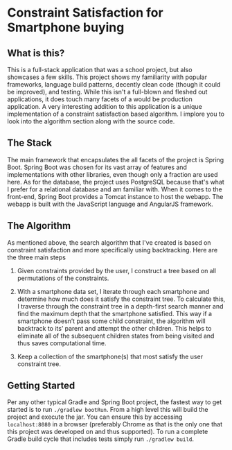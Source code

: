 # Constraint Satisfaction for Smartphone buying

## What is this?

This is a full-stack application that was a school project, but also showcases a few skills. This project
shows my familiarity with popular frameworks, language build patterns, decently clean code (though it could
be improved), and testing. While this isn't a full-blown and fleshed out applications, it does touch many 
facets of a would be production application. A very interesting addition to this application is a unique
implementation of a constraint satisfaction based algorithm. I implore you to look into the algorithm 
section along with the source code.

## The Stack

The main framework that encapsulates the all facets of the project is Spring Boot. Spring Boot was chosen for
its vast array of features and implementations with other libraries, even though only a fraction are used here.
As for the database, the project uses PostgreSQL because that's what I prefer for a relational database and am
familiar with. When it comes to the front-end, Spring Boot provides a Tomcat instance to host the webapp. The 
webapp is built with the JavaScript language and AngularJS framework. 

## The Algorithm

As mentioned above, the search algorithm that I've created is based on constraint satisfaction and more 
specifically using backtracking. Here are the three main steps

1) Given constraints provided by the user, I construct a tree based on all permutations of the constraints.

2) With a smartphone data set, I iterate through each smartphone and determine how much does it satisfy the
constraint tree. To calculate this, I traverse through the constraint tree in a depth-first search manner and
find the maximum depth that the smartphone satisfied. This way if a smartphone doesn’t pass some child 
constraint, the algorithm will backtrack to its’ parent and attempt the other children. This helps to eliminate 
all of the subsequent children states from being visited and thus saves computational time.

3) Keep a collection of the smartphone(s) that most satisfy the user constraint tree.

## Getting Started

Per any other typical Gradle and Spring Boot project, the fastest way to get started is to run 
`./gradlew bootRun`. From a high level this will build the project and execute the jar. You can ensure this 
by accessing `localhost:8080` in a browser (preferably Chrome as that is the only one that this project was 
developed on and thus supported). To run a complete Gradle build cycle that includes tests simply run 
`./gradlew build`.

